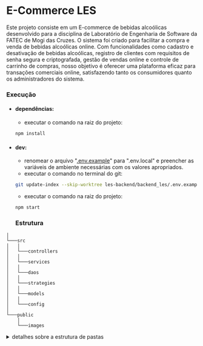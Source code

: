 # **E-Commerce LES**

Este projeto consiste em um E-commerce de bebidas alcoólicas desenvolvido para a disciplina de Laboratório de Engenharia de Software da FATEC de Mogi das Cruzes. O sistema foi criado para facilitar a compra e venda de bebidas alcoólicas online. Com funcionalidades como cadastro e desativação de bebidas alcoólicas, registro de clientes com requisitos de senha segura e criptografada, gestão de vendas online e controle de carrinho de compras, nosso objetivo é oferecer uma plataforma eficaz para transações comerciais online, satisfazendo tanto os consumidores quanto os administradores do sistema.

### **Execução**

- #### dependências:
  - executar o comando na raiz do projeto:
  ```bash
  npm install
  ```

- #### dev:
  - renomear o arquivo "[.env.example](./.env.example)" para ".env.local" e preencher as variáveis de ambiente necessárias com os valores apropriados.
  - executar o comando no terminal do git:
  ```bash 
  git update-index --skip-worktree les-backend/backend_les/.env.example
  ```
  - executar o comando na raiz do projeto:
  ```bash
  npm start
  ```

  ### **Estrutura**

```
│
└───src
│   │
│   └───controllers
│   │
│   └───services
│   │
│   └───daos
│   │
│   └───strategies
│   │
│   └───models
│   │
│   └───config
│
└───public
    │
    └───images
```

<details>
<summary>detalhes sobre a estrutura de pastas</summary>
<br>

# **Estrutura de pastas**

Detalhes sobre a estrutura de pastas adotada para o projeto.

### **Controllers**

 Contém os controladores da aplicação que lidam com as requisições e respostas, gerenciando a lógica de processamento, validação e manipulação dos dados.

### **Services**

 Responsável pela implementação das regras de negócio e pela coordenação das interações entre os controladores e os DAOs.

### **DAOs**

 Data Access Objects (DAOs) são responsáveis pela comunicação direta com o banco de dados, incluindo operações como consultas e atualizações.

### **Strategies**

 Implementa padrões de projeto e estratégias específicas, como autenticação e autorização, além de outras lógicas complexas que não se encaixam em controllers ou services.

### **Models**

 Define as estruturas de dados e entidades do sistema, representando as tabelas e relacionamentos no banco de dados.

### **Config**

 Contém arquivos de configuração e variáveis de ambiente essenciais para o funcionamento do projeto, como configurações de banco de dados e parâmetros de ambiente.


### **Boas práticas**

- ### Convenções de nomenclatura

  Para trazer mais clareza e semântica para o código podemos adotar um padrão para nomenclatura.

  - camelCase: Usado para variáveis, propriedades e nomes de funções.
    - ex. getUserData, processData.
  - PascalCase: Aplicado a classes, interfaces e outras definições de tipo.
    - ex. UserService, UserModel.
  - snake_case: Utilizado para arquivos de documentação, arquivos de configuração, nomes de pastas e rotas de endpoints.
    - ex. config_env.js, user_routes.js.
  - CONSTANTES: Constantes são escritas em letras maiúsculas com palavras separadas por underscores.
    - ex. STATUS_CODES, DATABASE_CONFIG.
</details>